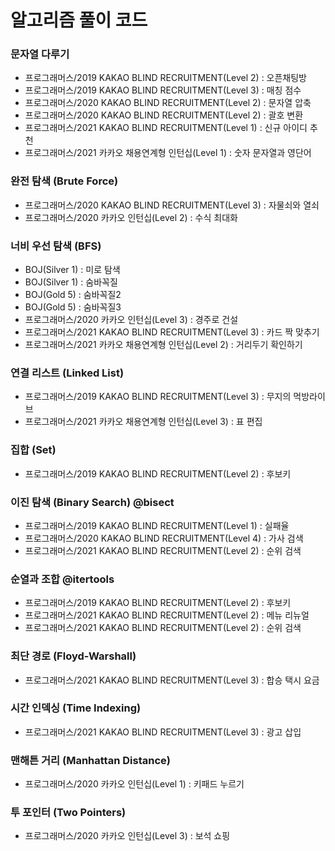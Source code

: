 # 알고리즘 풀이 코드

### 문자열 다루기
- 프로그래머스/2019 KAKAO BLIND RECRUITMENT(Level 2) : 오픈채팅방
- 프로그래머스/2019 KAKAO BLIND RECRUITMENT(Level 3) : 매칭 점수
- 프로그래머스/2020 KAKAO BLIND RECRUITMENT(Level 2) : 문자열 압축
- 프로그래머스/2020 KAKAO BLIND RECRUITMENT(Level 2) : 괄호 변환
- 프로그래머스/2021 KAKAO BLIND RECRUITMENT(Level 1) : 신규 아이디 추천
- 프로그래머스/2021 카카오 채용연계형 인턴십(Level 1) : 숫자 문자열과 영단어

### 완전 탐색 (Brute Force)
- 프로그래머스/2020 KAKAO BLIND RECRUITMENT(Level 3) : 자물쇠와 열쇠
- 프로그래머스/2020 카카오 인턴십(Level 2) : 수식 최대화


### 너비 우선 탐색 (BFS)
- BOJ(Silver 1) : 미로 탐색
- BOJ(Silver 1) : 숨바꼭질
- BOJ(Gold 5) : 숨바꼭질2
- BOJ(Gold 5) : 숨바꼭질3
- 프로그래머스/2020 카카오 인턴십(Level 3) : 경주로 건설
- 프로그래머스/2021 KAKAO BLIND RECRUITMENT(Level 3) : 카드 짝 맞추기
- 프로그래머스/2021 카카오 채용연계형 인턴십(Level 2) : 거리두기 확인하기

### 연결 리스트 (Linked List)
- 프로그래머스/2019 KAKAO BLIND RECRUITMENT(Level 3) : 무지의 먹방라이브
- 프로그래머스/2021 카카오 채용연계형 인턴십(Level 3) : 표 편집

### 집합 (Set)
- 프로그래머스/2019 KAKAO BLIND RECRUITMENT(Level 2) : 후보키

### 이진 탐색 (Binary Search) @bisect
- 프로그래머스/2019 KAKAO BLIND RECRUITMENT(Level 1) : 실패율
- 프로그래머스/2020 KAKAO BLIND RECRUITMENT(Level 4) : 가사 검색
- 프로그래머스/2021 KAKAO BLIND RECRUITMENT(Level 2) : 순위 검색

### 순열과 조합 @itertools
- 프로그래머스/2019 KAKAO BLIND RECRUITMENT(Level 2) : 후보키
- 프로그래머스/2021 KAKAO BLIND RECRUITMENT(Level 2) : 메뉴 리뉴얼
- 프로그래머스/2021 KAKAO BLIND RECRUITMENT(Level 2) : 순위 검색

### 최단 경로 (Floyd-Warshall)
- 프로그래머스/2021 KAKAO BLIND RECRUITMENT(Level 3) : 합승 택시 요금

### 시간 인덱싱 (Time Indexing)
- 프로그래머스/2021 KAKAO BLIND RECRUITMENT(Level 3) : 광고 삽입

### 맨해튼 거리 (Manhattan Distance)
- 프로그래머스/2020 카카오 인턴십(Level 1) : 키패드 누르기

### 투 포인터 (Two Pointers)
- 프로그래머스/2020 카카오 인턴십(Level 3) : 보석 쇼핑

